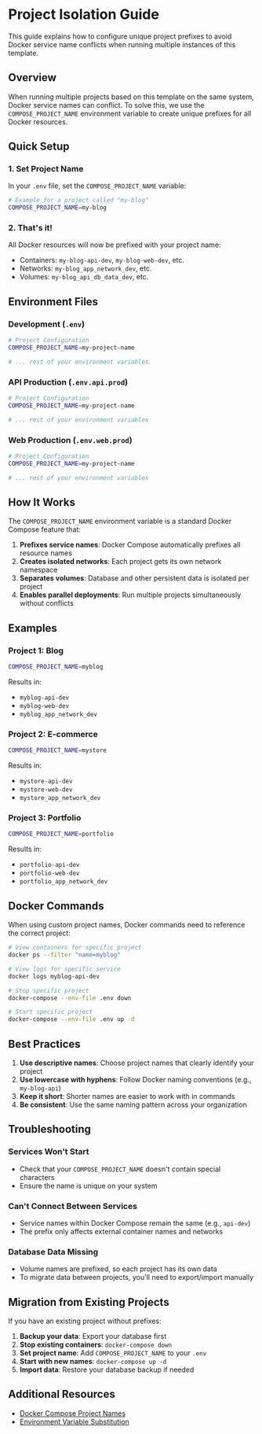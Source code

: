# Project Isolation Guide

This guide explains how to configure unique project prefixes to avoid Docker service name conflicts when running multiple instances of this template.

## Overview

When running multiple projects based on this template on the same system, Docker service names can conflict. To solve this, we use the `COMPOSE_PROJECT_NAME` environment variable to create unique prefixes for all Docker resources.

## Quick Setup

### 1. Set Project Name

In your `.env` file, set the `COMPOSE_PROJECT_NAME` variable:

```bash
# Example for a project called "my-blog"
COMPOSE_PROJECT_NAME=my-blog
```

### 2. That's it!

All Docker resources will now be prefixed with your project name:
- Containers: `my-blog-api-dev`, `my-blog-web-dev`, etc.
- Networks: `my-blog_app_network_dev`, etc.
- Volumes: `my-blog_api_db_data_dev`, etc.

## Environment Files

### Development (`.env`)
```bash
# Project Configuration
COMPOSE_PROJECT_NAME=my-project-name

# ... rest of your environment variables
```

### API Production (`.env.api.prod`)
```bash
# Project Configuration
COMPOSE_PROJECT_NAME=my-project-name

# ... rest of your environment variables
```

### Web Production (`.env.web.prod`)
```bash
# Project Configuration
COMPOSE_PROJECT_NAME=my-project-name

# ... rest of your environment variables
```

## How It Works

The `COMPOSE_PROJECT_NAME` environment variable is a standard Docker Compose feature that:

1. **Prefixes service names**: Docker Compose automatically prefixes all resource names
2. **Creates isolated networks**: Each project gets its own network namespace
3. **Separates volumes**: Database and other persistent data is isolated per project
4. **Enables parallel deployments**: Run multiple projects simultaneously without conflicts

## Examples

### Project 1: Blog
```bash
COMPOSE_PROJECT_NAME=myblog
```
Results in:
- `myblog-api-dev`
- `myblog-web-dev`
- `myblog_app_network_dev`

### Project 2: E-commerce
```bash
COMPOSE_PROJECT_NAME=mystore
```
Results in:
- `mystore-api-dev`
- `mystore-web-dev`
- `mystore_app_network_dev`

### Project 3: Portfolio
```bash
COMPOSE_PROJECT_NAME=portfolio
```
Results in:
- `portfolio-api-dev`
- `portfolio-web-dev`
- `portfolio_app_network_dev`

## Docker Commands

When using custom project names, Docker commands need to reference the correct project:

```bash
# View containers for specific project
docker ps --filter "name=myblog"

# View logs for specific service
docker logs myblog-api-dev

# Stop specific project
docker-compose --env-file .env down

# Start specific project
docker-compose --env-file .env up -d
```

## Best Practices

1. **Use descriptive names**: Choose project names that clearly identify your project
2. **Use lowercase with hyphens**: Follow Docker naming conventions (e.g., `my-blog-api`)
3. **Keep it short**: Shorter names are easier to work with in commands
4. **Be consistent**: Use the same naming pattern across your organization

## Troubleshooting

### Services Won't Start
- Check that your `COMPOSE_PROJECT_NAME` doesn't contain special characters
- Ensure the name is unique on your system

### Can't Connect Between Services
- Service names within Docker Compose remain the same (e.g., `api-dev`)
- The prefix only affects external container names and networks

### Database Data Missing
- Volume names are prefixed, so each project has its own data
- To migrate data between projects, you'll need to export/import manually

## Migration from Existing Projects

If you have an existing project without prefixes:

1. **Backup your data**: Export your database first
2. **Stop existing containers**: `docker-compose down`
3. **Set project name**: Add `COMPOSE_PROJECT_NAME` to your `.env`
4. **Start with new names**: `docker-compose up -d`
5. **Import data**: Restore your database backup if needed

## Additional Resources

- [Docker Compose Project Names](https://docs.docker.com/compose/reference/envvars/#compose_project_name)
- [Environment Variable Substitution](https://docs.docker.com/compose/environment-variables/)
